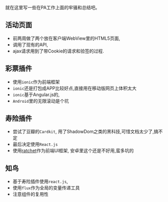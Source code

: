 就在这里写一些在PA工作上面的牢骚和总结吧。

## 活动页面
* 前两周做了两个放在客户端WebView里的HTML5页面,
* 调用了现有的API,
* ajax请求用到了带Cookie的请求和验签的过程.

## 彩票插件
* 使用`ionic`作为前端框架
* `ionic`还是打包成APP比较好点,直接用在移动版网页上体积太大
* `ionic`基于Angular.js的,
* `Android`里的无限滚动是个坑

## 寿险插件
* 尝试了豆瓣的`Cardkit`, 用了ShadowDom之类的黑科技,可惜文档太少了,搞不定
* 最后决定使用`React.js`
* 使用[ratchet](http://goratchet.com/)作为前端UI框架, 安卓里这个还是不好用,蛮多坑的

## 知鸟
* 基于寿险插件使用`react.js`,
* 使用`flux`作为全局的变量传递工具
* 注意组件的复用性
